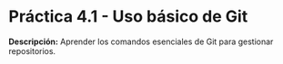 # Práctica 4.1 - Uso básico de Git

**Descripción:** Aprender los comandos esenciales de Git para gestionar repositorios.
